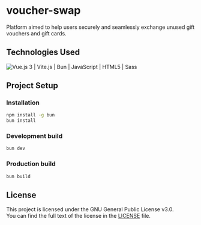 # voucher-swap

Platform aimed to help users securely and seamlessly exchange unused gift vouchers and gift cards.

## Technologies Used

![Vue.js 3 | Vite.js | Bun | JavaScript | HTML5 | Sass](https://skillicons.dev/icons?i=vue,vite,bun,js,html,sass&perline=3)


## Project Setup

### Installation

```sh
npm install -g bun
bun install
```

### Development build

```sh
bun dev
```

### Production build

```sh
bun build
```

## License

This project is licensed under the GNU General Public License v3.0.\
You can find the full text of the license in the [LICENSE](LICENSE) file.